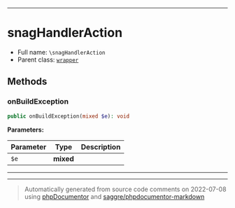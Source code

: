 ***

# snagHandlerAction





* Full name: `\snagHandlerAction`
* Parent class: [`wrapper`](./yxorP/inc/wrapper.md)




## Methods


### onBuildException



```php
public onBuildException(mixed $e): void
```








**Parameters:**

| Parameter | Type | Description |
|-----------|------|-------------|
| `$e` | **mixed** |  |




***


***
> Automatically generated from source code comments on 2022-07-08 using [phpDocumentor](http://www.phpdoc.org/) and [saggre/phpdocumentor-markdown](https://github.com/Saggre/phpDocumentor-markdown)
